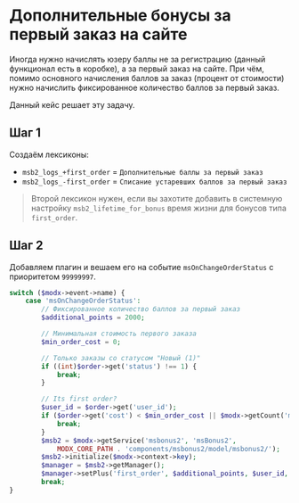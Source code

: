 # Дополнительные бонусы за первый заказ на сайте

Иногда нужно начислять юзеру баллы не за регистрацию (данный функционал есть в коробке), а за первый заказ на сайте.
При чём, помимо основного начисления баллов за заказ (процент от стоимости) нужно начислить фиксированное количество баллов за первый заказ.

Данный кейс решает эту задачу.

## Шаг 1

Создаём лексиконы:

* `msb2_logs_+first_order` = `Дополнительные баллы за первый заказ`
* `msb2_logs_-first_order` = `Списание устаревших баллов за первый заказ`

> Второй лексикон нужен, если вы захотите добавить в системную настройку `msb2_lifetime_for_bonus` время жизни для бонусов типа `first_order`.

## Шаг 2

Добавляем плагин и вешаем его на событие `msOnChangeOrderStatus` с приоритетом `99999997`.

```php
switch ($modx->event->name) {
    case 'msOnChangeOrderStatus':
        // Фиксированное количество баллов за первый заказ
        $additional_points = 2000;

        // Минимальная стоимость первого заказа
        $min_order_cost = 0;

        // Только заказы со статусом "Новый (1)"
        if ((int)$order->get('status') !== 1) {
            break;
        }

        // Its first order?
        $user_id = $order->get('user_id');
        if ($order->get('cost') < $min_order_cost || $modx->getCount('msOrder', ['user_id' => $user_id]) !== 1) {
            break;
        }
        $msb2 = $modx->getService('msbonus2', 'msBonus2',
            MODX_CORE_PATH . 'components/msbonus2/model/msbonus2/');
        $msb2->initialize($modx->context->key);
        $manager = $msb2->getManager();
        $manager->setPlus('first_order', $additional_points, $user_id, $order->get('id'), $user_id);
        break;
}
```
